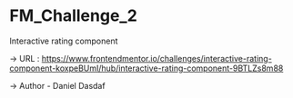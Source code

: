 # FM_Challenge_2
 Interactive rating component


-> URL : https://www.frontendmentor.io/challenges/interactive-rating-component-koxpeBUmI/hub/interactive-rating-component-9BTLZs8m88

-> Author - Daniel Dasdaf


